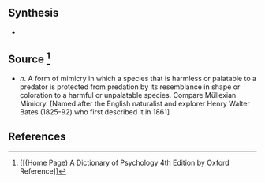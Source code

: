## Synthesis
- 
## Source [^1]
- $n$. A form of mimicry in which a species that is harmless or palatable to a predator is protected from predation by its resemblance in shape or coloration to a harmful or unpalatable species. Compare Müllexian Mimicry. \[Named after the English naturalist and explorer Henry Walter Bates (1825-92) who first described it in 1861]
## References

[^1]: [[(Home Page) A Dictionary of Psychology 4th Edition by Oxford Reference]]